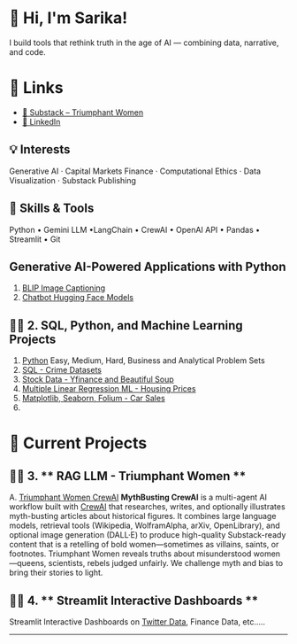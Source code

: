 # 👋 Hi, I'm Sarika!

I build tools that rethink truth in the age of AI — combining data, narrative, and code.

# 🔗 Links
- [📰 Substack – Triumphant Women](https://triumphantwomen.substack.com/)
- [💼 LinkedIn](https://www.linkedin.com/in/sarika-chopra-68293538/)

## 💡 Interests
Generative AI · Capital Markets Finance · Computational Ethics · Data Visualization · Substack Publishing

## 🧰 Skills & Tools
Python • Gemini LLM •LangChain • CrewAI • OpenAI API • Pandas • Streamlit • Git

## Generative AI-Powered Applications with Python
1. [BLIP Image Captioning](https://github.com/sarikasea/Generative-AI-Powered-Applications-with-Python/blob/main/BLIP_Bootstrapped_Language_Image_Pretraining.ipynb)
2. [Chatbot Hugging Face Models](https://github.com/sarikasea/Generative-AI-Powered-Applications-with-Python/blob/main/Chatbot_Hugging_Face.ipynb)

## 🕵️‍♀️ 2. SQL, Python, and Machine Learning Projects

1. [Python](https://github.com/sarikasea/Python) 
Easy, Medium, Hard, Business and Analytical Problem Sets
2. [SQL - Crime Datasets](https://github.com/sarikasea/Python/blob/main/SQLLite_Chicago_Crime_DataSet.ipynb)
3. [Stock Data - Yfinance and Beautiful Soup](https://github.com/sarikasea/Python)
4. [Multiple Linear Regression ML - Housing Prices](https://github.com/sarikasea/Python/blob/main/Housing_Prices_Multiple_Linear_Regression.ipynb)
5. [Matplotlib, Seaborn, Folium - Car Sales](https://github.com/sarikasea/Python/blob/main/MatplotLib_Seaborn_and_Folium_Car_Sales_in_Recessions.ipynb)
6. 
# 🧠 Current Projects

## 🕵️‍♀️ 3. ** RAG LLM - Triumphant Women **

A.  [Triumphant Women CrewAI](https://github.com/sarikasea/Mythbusters)
**MythBusting CrewAI** is a multi-agent AI workflow built with [CrewAI](https://github.com/joaomdmoura/crewAI)         that researches, writes, and optionally illustrates myth-busting articles about historical figures. It combines         large language models, retrieval tools (Wikipedia, WolframAlpha, arXiv, OpenLibrary), and optional image generation       (DALL·E) to produce high-quality Substack-ready content that is a retelling of bold women—sometimes as villains, saints, or footnotes. Triumphant Women reveals truths about misunderstood women—queens, scientists, rebels judged unfairly. We challenge myth and bias to bring their stories to light. 

## 🕵️‍♀️ 4. ** Streamlit Interactive Dashboards **
Streamlit Interactive Dashboards on [Twitter Data](https://github.com/sarikasea/Streamlit-Interactive-Dashboards), Finance Data, etc..... 


---
